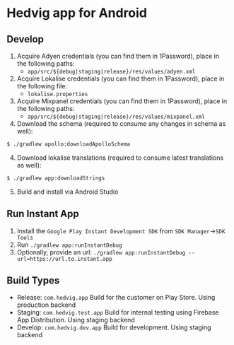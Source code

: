 # Hedvig app for Android

## Develop

1. Acquire Adyen credentials (you can find them in 1Password), place in the following paths:
    - `app/src/${debug|staging|release}/res/values/adyen.xml`
2. Acquire Lokalise credentials (you can find them in 1Password), place in the following file:
    - `lokalise.properties`
3. Acquire Mixpanel credentials (you can find them in 1Password), place in the following paths:
    - `app/src/${debug|staging|release}/res/values/mixpanel.xml`
3. Download the schema (required to consume any changes in schema as well):
```bash
$ ./gradlew apollo:downloadApolloSchema
```
4. Download lokalise translations (required to consume latest translations as well):
```bash
$ ./gradlew app:downloadStrings
```
5. Build and install via Android Studio

## Run Instant App

1. Install the `Google Play Instant Development SDK` from `SDK Manager`->`SDK Tools`
2. Run `./gradlew app:runInstantDebug`
3. Optionally, provide an url: `./gradlew app:runInstantDebug --url=https://url.to.instant.app`

## Build Types

- Release: `com.hedvig.app` Build for the customer on Play Store. Using production backend
- Staging: `com.hedvig.test.app` Build for internal testing using Firebase App Distribution. Using staging backend
- Develop: `com.hedvig.dev.app` Build for development. Using staging backend
